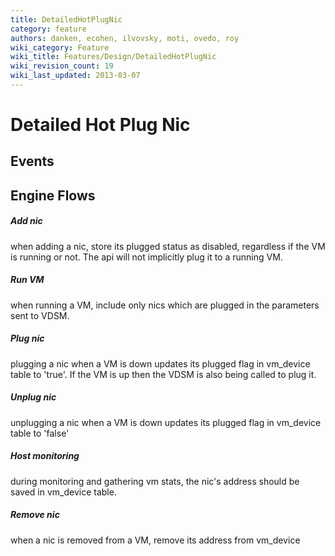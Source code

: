 ```yaml
---
title: DetailedHotPlugNic
category: feature
authors: danken, ecohen, ilvovsky, moti, ovedo, roy
wiki_category: Feature
wiki_title: Features/Design/DetailedHotPlugNic
wiki_revision_count: 19
wiki_last_updated: 2013-03-07
---
```


# Detailed Hot Plug Nic

## Events

## Engine Flows

##### Add nic

when adding a nic, store its plugged status as disabled, regardless if the VM is running or not. The api will not implicitly plug it to a running VM.

##### Run VM

when running a VM, include only nics which are plugged in the parameters sent to VDSM.

##### Plug nic

plugging a nic when a VM is down updates its plugged flag in vm_device table to 'true'. If the VM is up then the VDSM is also being called to plug it.

##### Unplug nic

unplugging a nic when a VM is down updates its plugged flag in vm_device table to 'false'

##### Host monitoring

during monitoring and gathering vm stats, the nic's address should be saved in vm_device table.

##### Remove nic

when a nic is removed from a VM, remove its address from vm_device
